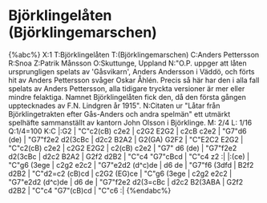 # Björklingelåten (Björklingemarschen)

{%abc%}
X:1
T:Björklingelåten
T:(Björklingemarschen)
C:Anders Pettersson
R:Snoa
Z:Patrik Månsson
O:Skuttunge, Uppland
N:"O.P. uppger att låten ursprungligen spelats av 'Gåsvikarn', Anders Andersson i Väddö, och förts hit av Anders Pettersson svåger Oskar Åhlén. Precis så här har den i alla fall spelats av Anders Pettersson, alla tidigare tryckta versioner är mer eller mindre felaktiga. Namnet Björklingelåten fick den, då den första gången upptecknades av F.N. Lindgren år 1915".
N:Citaten ur "Låtar från Björklingetrakten efter Gås-Anders och andra spelmän" ett utmärkt spelhäfte sammanställt av kantorn John Olsson i Björklinge.
M: 2/4
L: 1/16
Q:1/4=100
K:C
|:G2 | "C"c2(cB) c2e2 | c2G2 E2G2 | c2cB c2e2 | "G7"d6 (de) |
"G7"f2e2 d2(3cBc | d2c2 B2A2 | G2(GA) G2F2 | "C"E2C2 E2G2 | 
"C"c2(cB) c2e2 | c2G2 E2G2 | c2(cB) c2e2 | "G7" d6 (de) | 
"G7"f2e2 d2(3cBc | d2c2 B2A2 | G2f2 d2B2 | "C"c4 "G7"cBcd | "C"c4 z2 :|
|:(ce) | "C"g6 (3ege | c2g2 e2c2 | "G7"e2d2 (d^c)de | d6 de | 
"G7"f6 (3dfd | B2f2 d2B2 | "C"d2=c2 (cB)cd | c2G2 (EG)ce | 
"C"g6 (3ege | c2g2 e2c2 | "G7"e2d2 (d^c)de | d6 de |
"G7"f2e2 d2(3=cBc | d2c2 B2(3ABA | G2f2 d2B2 | "C"c4 "G7"(cB)cd | "C"c6 :|
{%endabc%}

